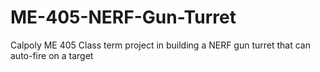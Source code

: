 # ME-405-NERF-Gun-Turret
Calpoly ME 405 Class term project in building a NERF gun turret that can auto-fire on a target
